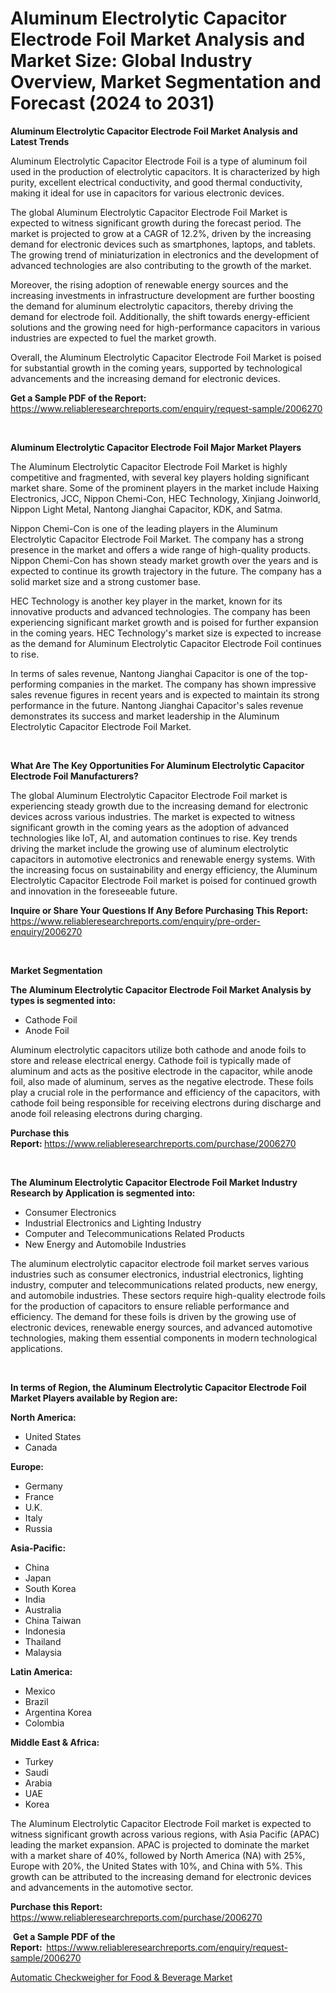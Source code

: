 <p><h1>Aluminum Electrolytic Capacitor Electrode Foil Market Analysis and Market Size: Global Industry Overview, Market Segmentation and Forecast (2024 to 2031)</h1></p><p><strong>Aluminum Electrolytic Capacitor Electrode Foil Market Analysis and Latest Trends</strong></p>
<p><p>Aluminum Electrolytic Capacitor Electrode Foil is a type of aluminum foil used in the production of electrolytic capacitors. It is characterized by high purity, excellent electrical conductivity, and good thermal conductivity, making it ideal for use in capacitors for various electronic devices.</p><p>The global Aluminum Electrolytic Capacitor Electrode Foil Market is expected to witness significant growth during the forecast period. The market is projected to grow at a CAGR of 12.2%, driven by the increasing demand for electronic devices such as smartphones, laptops, and tablets. The growing trend of miniaturization in electronics and the development of advanced technologies are also contributing to the growth of the market.</p><p>Moreover, the rising adoption of renewable energy sources and the increasing investments in infrastructure development are further boosting the demand for aluminum electrolytic capacitors, thereby driving the demand for electrode foil. Additionally, the shift towards energy-efficient solutions and the growing need for high-performance capacitors in various industries are expected to fuel the market growth.</p><p>Overall, the Aluminum Electrolytic Capacitor Electrode Foil Market is poised for substantial growth in the coming years, supported by technological advancements and the increasing demand for electronic devices.</p></p>
<p><strong>Get a Sample PDF of the Report:&nbsp;</strong> <a href="https://www.reliableresearchreports.com/enquiry/request-sample/2006270">https://www.reliableresearchreports.com/enquiry/request-sample/2006270</a></p>
<p>&nbsp;</p>
<p><strong>Aluminum Electrolytic Capacitor Electrode Foil Major Market Players</strong></p>
<p><p>The Aluminum Electrolytic Capacitor Electrode Foil Market is highly competitive and fragmented, with several key players holding significant market share. Some of the prominent players in the market include Haixing Electronics, JCC, Nippon Chemi-Con, HEC Technology, Xinjiang Joinworld, Nippon Light Metal, Nantong Jianghai Capacitor, KDK, and Satma.</p><p>Nippon Chemi-Con is one of the leading players in the Aluminum Electrolytic Capacitor Electrode Foil Market. The company has a strong presence in the market and offers a wide range of high-quality products. Nippon Chemi-Con has shown steady market growth over the years and is expected to continue its growth trajectory in the future. The company has a solid market size and a strong customer base.</p><p>HEC Technology is another key player in the market, known for its innovative products and advanced technologies. The company has been experiencing significant market growth and is poised for further expansion in the coming years. HEC Technology's market size is expected to increase as the demand for Aluminum Electrolytic Capacitor Electrode Foil continues to rise.</p><p>In terms of sales revenue, Nantong Jianghai Capacitor is one of the top-performing companies in the market. The company has shown impressive sales revenue figures in recent years and is expected to maintain its strong performance in the future. Nantong Jianghai Capacitor's sales revenue demonstrates its success and market leadership in the Aluminum Electrolytic Capacitor Electrode Foil Market.</p></p>
<p>&nbsp;</p>
<p><strong>What Are The Key Opportunities For Aluminum Electrolytic Capacitor Electrode Foil Manufacturers?</strong></p>
<p><p>The global Aluminum Electrolytic Capacitor Electrode Foil market is experiencing steady growth due to the increasing demand for electronic devices across various industries. The market is expected to witness significant growth in the coming years as the adoption of advanced technologies like IoT, AI, and automation continues to rise. Key trends driving the market include the growing use of aluminum electrolytic capacitors in automotive electronics and renewable energy systems. With the increasing focus on sustainability and energy efficiency, the Aluminum Electrolytic Capacitor Electrode Foil market is poised for continued growth and innovation in the foreseeable future.</p></p>
<p><strong>Inquire or Share Your Questions If Any Before Purchasing This Report:</strong> <a href="https://www.reliableresearchreports.com/enquiry/pre-order-enquiry/2006270">https://www.reliableresearchreports.com/enquiry/pre-order-enquiry/2006270</a></p>
<p>&nbsp;</p>
<p><strong>Market Segmentation</strong></p>
<p><strong>The Aluminum Electrolytic Capacitor Electrode Foil Market Analysis by types is segmented into:</strong></p>
<p><ul><li>Cathode Foil</li><li>Anode Foil</li></ul></p>
<p><p>Aluminum electrolytic capacitors utilize both cathode and anode foils to store and release electrical energy. Cathode foil is typically made of aluminum and acts as the positive electrode in the capacitor, while anode foil, also made of aluminum, serves as the negative electrode. These foils play a crucial role in the performance and efficiency of the capacitors, with cathode foil being responsible for receiving electrons during discharge and anode foil releasing electrons during charging.</p></p>
<p><strong>Purchase this Report:&nbsp;</strong><a href="https://www.reliableresearchreports.com/purchase/2006270">https://www.reliableresearchreports.com/purchase/2006270</a></p>
<p>&nbsp;</p>
<p><strong>The Aluminum Electrolytic Capacitor Electrode Foil Market Industry Research by Application is segmented into:</strong></p>
<p><ul><li>Consumer Electronics</li><li>Industrial Electronics and Lighting Industry</li><li>Computer and Telecommunications Related Products</li><li>New Energy and Automobile Industries</li></ul></p>
<p><p>The aluminum electrolytic capacitor electrode foil market serves various industries such as consumer electronics, industrial electronics, lighting industry, computer and telecommunications related products, new energy, and automobile industries. These sectors require high-quality electrode foils for the production of capacitors to ensure reliable performance and efficiency. The demand for these foils is driven by the growing use of electronic devices, renewable energy sources, and advanced automotive technologies, making them essential components in modern technological applications.</p></p>
<p>&nbsp;</p>
<p><strong>In terms of Region, the Aluminum Electrolytic Capacitor Electrode Foil Market Players available by Region are:</strong></p>
<p>
    <p> <strong> North America: </strong>
        <ul>
            <li>United States</li>
            <li>Canada</li>
        </ul>
        </p> 
    <p> <strong> Europe: </strong>
        <ul>
            <li>Germany</li>
            <li>France</li>
            <li>U.K.</li>
            <li>Italy</li>
            <li>Russia</li>
        </ul>
        </p> 
    <p> <strong> Asia-Pacific: </strong>
        <ul>
            <li>China</li>
            <li>Japan</li>
            <li>South Korea</li>
            <li>India</li>
            <li>Australia</li>
            <li>China Taiwan</li>
            <li>Indonesia</li>
            <li>Thailand</li>
            <li>Malaysia</li>
        </ul>
        </p> 
    <p> <strong> Latin America: </strong>
        <ul>
            <li>Mexico</li>
            <li>Brazil</li>
            <li>Argentina Korea</li>
            <li>Colombia</li>
        </ul>
        </p> 
    <p> <strong> Middle East & Africa: </strong>
        <ul>
            <li>Turkey</li>
            <li>Saudi</li>
            <li>Arabia</li>
            <li>UAE</li>
            <li>Korea</li>
        </ul>
    </p>
    </p>
<p><p>The Aluminum Electrolytic Capacitor Electrode Foil market is expected to witness significant growth across various regions, with Asia Pacific (APAC) leading the market expansion. APAC is projected to dominate the market with a market share of 40%, followed by North America (NA) with 25%, Europe with 20%, the United States with 10%, and China with 5%. This growth can be attributed to the increasing demand for electronic devices and advancements in the automotive sector.</p></p>
<p><strong>Purchase this Report: </strong><a href="https://www.reliableresearchreports.com/purchase/2006270">https://www.reliableresearchreports.com/purchase/2006270</a></p>
<p>&nbsp;<strong>Get a Sample PDF of the Report:&nbsp;&nbsp;</strong><a href="https://www.reliableresearchreports.com/enquiry/request-sample/2006270">https://www.reliableresearchreports.com/enquiry/request-sample/2006270</a></p>
<p><strong></strong></p>
<p><p><a href="https://flame-sidecar-702.notion.site/Automatic-Checkweigher-for-Food-Beverage-Market-Size-Furnishes-Valuable-Information-Encompassing-M-cbf3973e415b4a90856bd771084a6de6">Automatic Checkweigher for Food & Beverage Market</a></p></p>